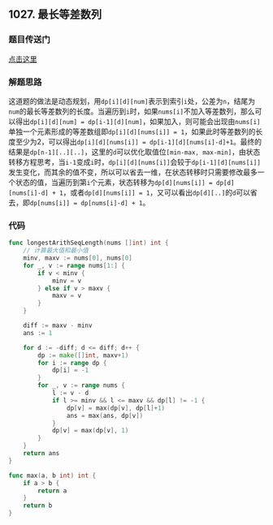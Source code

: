 ## 1027. 最长等差数列

### 题目传送门

[点击这里](https://leetcode.cn/problems/longest-arithmetic-subsequence/)

### 解题思路

这道题的做法是动态规划，用`dp[i][d][num]`表示到索引`i`处，公差为`n`，结尾为`num`的最长等差数列的长度。当遍历到`i`时，如果`nums[i]`不加入等差数列，那么可以得出`dp[i][d][num] = dp[i-1][d][num]`，如果加入，则可能会出现由`nums[i]`单独一个元素形成的等差数组即`dp[i][d][nums[i]] = 1`，如果此时等差数列的长度至少为2，可以得出`dp[i][d][nums[i]] = dp[i-1][d][nums[i]-d]+1`。最终的结果是`dp[n-1][..][..]`，这里的`d`可以优化取值位`[min-max, max-min]`，由状态转移方程思考，当`i-1`变成`i`时，`dp[i][d][nums[i]]`会较于`dp[i-1][d][nums[i]]`发生变化，而其余的值不变，所以可以省去一维，在状态转移时只需要修改最多一个状态的值，当遍历到第`i`个元素，状态转移为`dp[d][nums[i]] = dp[d][nums[i]-d] + 1`，或者`dp[d][nums[i]] = 1`，又可以看出`dp[d][..]`的`d`可以省去，即`dp[nums[i]] = dp[nums[i]-d] + 1`。

### 代码

```go
func longestArithSeqLength(nums []int) int {
	// 计算最大值和最小值
	minv, maxv := nums[0], nums[0]
	for _, v := range nums[1:] {
		if v < minv {
			minv = v
		} else if v > maxv {
			maxv = v
		}
	}

	diff := maxv - minv
	ans := 1

	for d := -diff; d <= diff; d++ {
		dp := make([]int, maxv+1)
		for i := range dp {
			dp[i] = -1
		}
		for _, v := range nums {
			l := v - d
			if l >= minv && l <= maxv && dp[l] != -1 {
				dp[v] = max(dp[v], dp[l]+1)
				ans = max(ans, dp[v])
			}
			dp[v] = max(dp[v], 1)
		}
	}
	return ans
}

func max(a, b int) int {
	if a > b {
		return a
	}
	return b
}
```